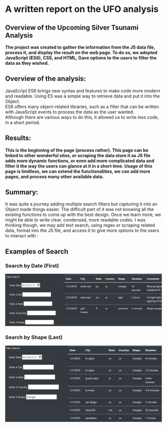 # A written report on the UFO analysis

## Overview of the Upcoming Silver Tsunami Analysis
**The project was created to gather the information from the JS data file, process it, and display the result on the web page.  To do so, we adopted JavaScript (ES6), CSS, and HTML, Gave options to the users to filter the data as they wished.**

## Overview of the analysis:
JavaScript ES6 brings new syntax and features to make code more modern and readable. Using ES was a simple way to retrieve data and put it into the Object.  
ES6 offers many object-related libraries,  such as a filter that can be written with JavaScript events to process the data as the user wanted.  
Although there are various ways to do this, it allowed us to write less code, in a short period.  

## Results:
<b>This is the beginning of the page (process rather).  This page can be linked to other wonderful sites, or scraping the data store it as JS file adds more dynamic functions, 
or even add more complicated data and filter it the way the users can glance at it in a short time. 
Usage of this page is limitless, we can extend the functionalities, we can add more pages, and process many other available data. </b>
	

## Summary:
It was quite a journey adding multiple search filters but capturing it into an Object made things easier.  The difficult part of it was not knowing all the existing functions to come up with the best design.
Once we learn more, we might be able to write clear, condensed, more readable codes.  I was thinking though, we may add text search, using regex or scraping related data, format into the JS file, and access it to give more options to the users to interact with :

## Examples of Search
### Search by Date (First)
![Search by Date](Images/SearchByDate.PNG)
### Search by Shape (Last)
![Search by Shape](Images/SearchShape.PNG)
